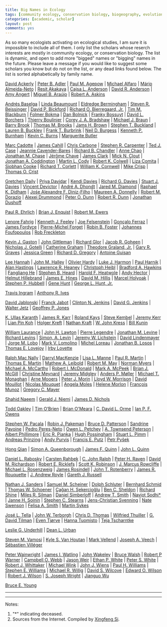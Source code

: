 ```yaml
---
title: Big Names in Ecology
tags: [community ecology, conservation biology, biogeography, evolution, ISI]
categories: [academic, scholar]
layout: post
comments: yes
---
```


As so many ecologists activating on ecological studies, I am sure it is impossible to include all of them. I only list the scholars whose reserch interests are mostly in community ecology, or conservation biology. The list is dynamic, and open to add more "bigged" names or "bigging" names in the future. Please leave a message if you would like to suggest some scholars you know but do not on the list, or any dead links found below. The list is sorted alphabetically by family name.

[David Ackerly](http://ib.berkeley.edu/labs/ackerly/) | [Peter B. Adler](http://www.cnr.usu.edu/htm/facstaff/adler-web) | [Paul M. Agepow](http://www.agapow.net/)  | [Michael Alfaro](http://pandorasboxfish.squarespace.com/) | [Mário Almeida-Neto](http://www.ecoevol.ufg.br/seminarios/p11.html) | [Resit Akakaya](http://life.bio.sunysb.edu/ee/akcakayalab/) | [Cajsa L. Anderson](http://cajsalisa.net/cajsalisa.index.html) | [David R. Anderson](http://warnercnr.colostate.edu/~anderson/) | [Amy Angert](http://angert.botany.ubc.ca) | [Miguel B. Araújo](http://www.biochange-lab.eu/) | [Robert A. Askins](http://www.conncoll.edu/directories/faculty-profiles/robert-askins/)

[Andrés Baselga](http://webspersoais.usc.es/persoais/andres.baselga/) | [Linda Beaumount](http://www.ljbeaumont.com/index.html) | [Eldredge Bermingham](http://patagonia.byu.edu/Investigators/ProjectAdvisors/DrEldredgeBermingham.aspx) | [Steven R. Beissinger](http://ourenvironment.berkeley.edu/people_profiles/steven-r-beissinger/) | [David P. Bickford](http://www.dbs.nus.edu.sg/lab/evol-ecol/index.html) | [Richard O. Bierregaard, Jr.](http://www.ospreytrax.com) | [Tim M. Blackburn](http://www.zsl.org/users/tim-blackburn) | [Folmer Bokma](http://www.bokmalab.net/) | [Dan Bolnick](http://web.biosci.utexas.edu/bolnick%5Flab/home.html) | [Franky Bossuyt](http://www.amphibia.be/Amphibia/Home.html) | [David L. Borchers](http://www.creem.st-and.ac.uk/dlb/dlb.html) | [Thierry Boulinier](http://www.cefe.cnrs.fr/ecologie-spatiale-des-populations/thierry-boulinier) | [Corey J. A. Bradshaw](http://www.conservationbytes.com) | [Michael J. Braun](http://biology.umd.edu/faculty/michaelbraun) | [Barry Brook](http://www.adelaide.edu.au/directory/barry.brook) | [Thomas M. Brooks](http://scholar.google.com/citations?user=xwlBqaMAAAAJ&hl=en) | [Jams H. Brown](http://biology.unm.edu/jhbrown/index.shtml) | [Stephen T. Buckland](http://www-maths.mcs.st-andrews.ac.uk/homepages/steve.html) | [Lauren B. Buckley](http://labs.bio.unc.edu/Buckley/people.htm) | [Frank T. Burbrink](http://csivc.csi.cuny.edu/Frank.Burbrink/files/) | [Neil D. Burgess](http://www.icn.ucl.ac.uk/nburgess/) | [Kenneth P. Burnham](http://warnercnr.colostate.edu/~kenb/) | [Kevin C. Burns](http://www.victoria.ac.nz/sbs/about/staff/kevin-burns) | [Marguerite Butler](http://www2.hawaii.edu/%7Embutler/)

[Marc Cadotte](http://www.utsc.utoronto.ca/%7Emcadotte/index.html) | [James Cahill](http://www.biology.ualberta.ca/faculty/james_cahill/) | [Chris Carbone](http://www.zsl.org/users/chris-carbone) | [Stephen R. Carpenter](http://limnology.wisc.edu/personnel/carpenter/) | [Ted J. Case](http://biology.ucsd.edu/news/article_022802.html) | [Jeannie Cavender-Bares](http://www.cbs.umn.edu/cavender/index.shtml) | [Richard B. Chandler](http://chandlerlab.wordpress.com) | [Anne Chao](http://chao.stat.nthu.edu.tw) | [Jonathan M. Chase](http://sites.google.com/site/betadiversity/home) | [Jérôme Chave](http://www.edb.ups-tlse.fr/equipe1/chave.htm) | [James Clark](http://fds.duke.edu/db/aas/Biology/jimclark) | [Mick N. Clout](http://web.env.auckland.ac.nz/people_profiles/clout_m/) | [Jonathan A. Coddington](http://www.mnh.si.edu/rc/ads.htm) | [Martin L. Cody](https://www.eeb.ucla.edu/indivfaculty.php?FacultyKey=1530) | [Robert K. Colwell](http://viceroy.eeb.uconn.edu/Colwell/) | [Liza Comita](http://lizacomita.weebly.com/) | [Siobhan Cooke](http://duke.academia.edu/SiobhanCooke/) | [Richard T. Corlett](http://sourcedb.cas.cn/sourcedb_xtbg_cas/yw/rc/fas/201208/t20120814_3626801.html) | [William K. Cornwell](http://www.phylodiversity.net/wcornwell/) | [Mike Crisp](http://online.anu.edu.au/BoZo/Crisp/) | [Thomas O. Crist](http://www.users.muohio.edu/cristto/)

[Gretchen Daily](https://woods.stanford.edu/about/woods-faculty/gretchen-daily) | [Priya Davidar](http://www.pondiuni.edu.in/profile/dr-praviar-davidar) | [Kendi Davies](http://www.colorado.edu/eeb/EEBprojects/DaviesLab/) | 
[Richard G. Davies](http://www.uea.ac.uk/biological-sciences/people/profile/richard-g-davies) | [Stuart J. Davies](http://www.stri.si.edu/english/scientific_staff/staff_scientist/scientist.php?id=50) | [Vincent Devictor](http://vincent.devictor.free.fr/) | [André A. Dhondt](http://www.birds.cornell.edu/conservation/staff/dhondt/) | [Jared M. Diamond](http://www.jareddiamond.org) | [Raphael K. Didham](http://www.biol.canterbury.ac.nz/people/didham.shtml) | [Jośe Alexandre F. Diniz-Filho](http://buscatextual.cnpq.br/buscatextual/visualizacv.do?id=E877865) | [Maureen A. Donnelly](http://biology.fiu.edu/people/faculty/maureen-donnelly/) | [Robert M. Dorazio](http://ifasstat.ifas.ufl.edu/DorazioWebSite/) | [Alexei Drummond](http://www.cs.auckland.ac.nz/our_staff/profile.php?id=adru001) | [Peter O. Dunn](http://www4.uwm.edu/letsci/biologicalsciences/facultystaff/dunn/) | [Robert R. Dunn](http://robdunnlab.com) | [Jonathan Dushoff](http://www.biology.mcmaster.ca/dushoff/)

[Paul R. Ehrlich](http://en.wikipedia.org/wiki/Paul_R._Ehrlich) | [Brian J. Enquist](http://eeb37.biosci.arizona.edu/%7Ebrian/Department_of_Ecology_and_Evolutionary_Biology/Enquist_Lab.html) | [Robert M. Ewers](http://www3.imperial.ac.uk/people/r.ewers)

[Lenore Fahrig](http://www.glel.carleton.ca/PEOPLE/profiles/lenoreFahrig/lenoreFahrig.php) | [Kenneth J. Feeley](http://www2.fiu.edu/~kfeeley/) | [Joe Felsenstein](http://evolution.genetics.washington.edu/phylip/felsenstein.html) | [Gonçalo Ferraz](http://www.ferrazlab.com) | [James Fordyce](http://eeb.bio.utk.edu/peopletwo/james-fordyce/) | [Pierre-Michel Forget](http://mnhn.academia.edu/PierreMichelForget) | [Robin B. Foster](http://fieldmuseum.org/users/robin-b-foster) | [Johannes Foufopoulos](http://sitemaker.umich.edu/jfoufop/people) | [Rob Freckleton](http://www.sheffield.ac.uk/aps/staff-and-students/acadstaff/freckleton)

[Kevin J. Gaston](http://biome.group.shef.ac.uk/members/head-of-group-professor-kevin-gaston/) | [John Gittleman](http://www.ecology.uga.edu/facultyMember.php?Gittleman-25/) | [Richard Glor](http://www.rochester.edu/college/bio/professors/glor) | [Jacob R. Goheen](http://www.zoology.ubc.ca/%7Egoheen/) | [Nicholas J. Gotelli](http://www.uvm.edu/~ngotelli/homepage.html) | [Catherine Graham](http://catherinegraham.weebly.com) |  [Theodore Graland, Jr.](http://www.biology.ucr.edu/people/faculty/Garland/Garland2.html) | [Gary R. Graves](http://vertebrates.si.edu/birds/birds_staff_pages/GaryGraves_staffpage.cfm) | [Jessica Green](http://biology.uoregon.edu/people/green/index.html) | [Richard D. Gregory](http://www.rspb.org.uk/ourwork/science/team.aspx) | [Antoine Guisan](http://www.unil.ch/ecospat/page47388.html)

[Lee Hannah](http://www.bren.ucsb.edu/people/Faculty/lee_hannah.htm) |  [John M. Halley](http://www.jmax.gr) | [Olivier Hardy](http://ebe.ulb.ac.be/ebe/Hardy.html) | [Luke J. Harmon](http://www.uidaho.edu/sci/biology/faculty/lukeharmon) | [Paul Harnik](https://pangea.stanford.edu/researchgroups/paleobiology/) | [Alan Hastings](http://two.ucdavis.edu/~me/) | [Lawrence R. Heaney](http://fieldmuseum.org/users/lawrence-heaney) | [Christoph Heibl](http://www.christophheibl.de/ch-home.html) | [Bradford A. Hawkins](http://www.faculty.uci.edu/profile.cfm?faculty_id=4562) | [Fangliang He](http://www.ualberta.ca/%7Efhe/) | [Stephen B. Heard](http://www2.unb.ca/biology/Faculty/Heard.html) | [Harold F. Heatwole](http://www4.ncsu.edu/unity/users/h/halfh/www/index.html) | [Andy Hector](http://www.ieu.uzh.ch/staff/professors/ahector.html) | [Helmut Hillebrand](http://www.icbm.de/planktologie/mitarbeiter/helmut-hillebrand/) | [James E. Hines](http://www.pwrc.usgs.gov/staff/profiles/documents/hines.htm) | [David M. Hillis](http://www.zo.utexas.edu/faculty/antisense/) | [Marcel Holyoak](http://www.des.ucdavis.edu/faculty/holyoak/) | [Stephen P. Hubbell](http://shubbell.eeb.ucla.edu/people.php) | [Gene Hunt](http://paleobiology.si.edu/staff/individuals/hunt.cfm) | [George L. Hunt, Jr.](http://fish.washington.edu/people/hunt/)

[Travis Ingram](http://www.people.fas.harvard.edu/%7Eingram/web/Links.html) | [Anthony R. Ives](http://www.zoology.wisc.edu/faculty/ive/ive.html)

[David Jablonski](http://climate.uchicago.edu/directory/david-jablonski) | [Franck Jabot](https://sites.google.com/site/franckjabot/home) | [Clinton N. Jenkins](http://clintonjenkins.org) | [David G. Jenkins](http://jenkins.cos.ucf.edu) | [Walter Jetz](http://www.yale.edu/jetz/) | [Geoffrey P. Jones](http://research.jcu.edu.au/portfolio/geoffrey.jones)

[K. Ullas Karanth](http://en.wikipedia.org/wiki/K._Ullas_Karanth) | [James R. Karr](http://fish.washington.edu/people/karr/) | [Roland Kays](http://naturalsciences.org/nature-research-center/directors/roland-kays) | [Steve Kembel](http://www.phylodiversity.net/skembel/) | [Jeremy Kerr](http://www.macroecology.ca) | [Lian Pin Koh](http://www.lianpinkoh.com) | [Holger Kreft](http://www.uni-bonn.de/%7Euzsxeg) | [Nathan Kraft](http://www.zoology.ubc.ca/%7Enkraft/) | [W. John Kress](http://botany.si.edu/staff/staffPage.cfm?ThisName=2&homepage=no) | [Bill Kunin](http://www.fbs.leeds.ac.uk/staff/profile.php?tag=Kunin)

[William Laurance](http://en.wikipedia.org/wiki/William_F._Laurance) | [John H. Lawton](http://en.wikipedia.org/wiki/John_Lawton_(biologist)) | [Pierre Legendre](http://www.bio.umontreal.ca/legendre/indexEn.html) | [Jonathan M. Levine](http://www.usys.ethz.ch/people/professors/fullprofessors/jlevine) | [Richard Levins](http://www.hsph.harvard.edu/richard-levins/) | [Simon, A. Levin](http://www.princeton.edu/~slevin/) | [Jeremy W. Lichstein](http://www.biology.ufl.edu/people/faculty/jlichstein.aspx) | [David Lindenmayer](https://researchers.anu.edu.au/researchers/lindenmayer-db) | [Jorge M. Lobo](http://www.biogeografia.org) | [Mark V. Lomolino](http://www.esf.edu/faculty/lomolino/) | [Michel Loreau](http://biology.mcgill.ca/faculty/loreau/index.htm) | [Jonathan B. Losos](http://www.oeb.harvard.edu/faculty/losos/) | [Thomas E. Lovejoy](http://esp.gmu.edu/thomas-lovejoy/) | [Irby Lovette](http://www.birds.cornell.edu/evb/Irby.htm)

[Ralph Mac Nally](http://www.monash.edu.au/research/people/profiles/profile.html?sid=301&pid=2641) | [Darryl MacKenzie](http://www.proteus.co.nz/about.php) | [Lisa L. Manne](http://www.utsc.utoronto.ca/~manne/) | [Paul R. Martin](http://post.queensu.ca/~pm45/) | [Thomas E. Martin](http://www.umt.edu/mcwru/personnel/martin/) | [Mathew A. Leibold](http://www.biosci.utexas.edu/ib/faculty/leibold/lab/) | [Robert M. May](http://www.zoo.ox.ac.uk/people/view/may_r.htm) | [Norman Myers](http://www.biodiversity.ox.ac.uk/people/professor-norman-myers/) | [Michael A. McCarthy](http://www.botany.unimelb.edu.au/botany/aboutus/staff/mccarthy.html) | [Robert I. McDonald](http://www.nature.org/science-in-action/our-scientists/rob-mcdonald-vanguard-scientist-nature-conservancy.xml) | [Mark A. McPeek](http://www.enallagma.com/index.php) | [Brian J. McGill](http://www.brianmcgill.org) | [Christine Meynard](http://www.ensam.inra.fr/cbgp/?q=en/users/MEYNARD-Christine) | [Jeremy Midgley](http://www.biologicalsciences.uct.ac.za/staff_page.php?staff_id=361) | [Anders P. Møller](http://www.ese.u-psud.fr/article226.html?lang=en) | [Michael T. Monaghan](http://unio.igb-berlin.de/abt2/mitarbeiter/monaghan/) | [Arne Mooers](http://www.sfu.ca/%7Eamooers/index.html) | [Peter J. Morin](http://www.rci.rutgers.edu/~pjmorin/) | [Lloyd W. Morrison](http://lloydm.com) | [David Mouillot](http://www.ecosym.univ-montp2.fr/index.php?option=com_content&task=view&id=22&Itemid=15) | [Nicolas Mouquet](http://www.eec.univ-montp2.fr/people/nicolas-mouquet/) | [Angela Moles](http://www.vuw.ac.nz/staff/angela_moles/) | [Helene Morlon](http://www.cmap.polytechnique.fr/%7Emorlon/) | [François Munoz](http://umramap.cirad.fr/amap3/cm/index.php?page=francois-munoz) | [Gregory C. Mayer](http://homepages.uwp.edu/mayerg/)

[Shahid Naeem](http://www.columbia.edu/~sn2121/) | [Gerald J. Niemi](http://www.nrri.umn.edu/staff/gniemi.asp) |  [James D. Nichols](https://www.pwrc.usgs.gov/staff/profiles/documents/nichols.htm)

[Todd Oakley](http://www.lifesci.ucsb.edu/eemb/labs/oakley/index.html) | [Tim O’Brien](https://www.researchgate.net/profile/Timothy_OBrien3/) | [Brian O'Meara](http://www.brianomeara.info/) | [C. David L. Orme](http://www3.imperial.ac.uk/people/d.orme) | [Ian P. F. Owens](http://www3.imperial.ac.uk/people/i.owens)

[Stephen W. Pacala](https://www.princeton.edu/eeb/people/display_person.xml?netid=pacala) | [Robin J. Pakeman](http://www.hutton.ac.uk/staff/robin-pakeman) | [Bruce D. Patterson](https://sites.google.com/a/fieldmuseum.org/bruce-pattersons-lab/) | [Sandrine Pavoine](http://www2.mnhn.fr/cersp/spip.php?rubrique26) | [Pedro Peres-Neto](http://www.er.uqam.ca/nobel/r3424621/labo/en/site/Home.html) | [Owen L. Petchey](http://www.ieu.uzh.ch/staff/professors/petchey.html) | [A. Townsend Peterson](http://biodiversity.ku.edu/townsend-peterson) | [Albert Phillimore](http://phillimore.bio.ed.ac.uk/home) | [Eric R. Pianka](http://uts.cc.utexas.edu/~varanus/eric.html) | [Hugh Possingham](http://www.possinghamlab.org) | [Stuart L. Pimm](http://fds.duke.edu/db/Nicholas/esp/faculty/spimm) | [Andreas Prinzing](http://ecobio.univ-rennes1.fr/Fiches_perso/Fiche.asp?pseudo=APrinzing) | [Andy Purvis](http://www.imperial.ac.uk/AP/faces/pages/read/Home.jsp?person=a.purvis) | [Francis E. Putz](http://www.biology.ufl.edu/people/faculty/fep.aspx) | [Petr Pyšek](http://www.ibot.cas.cz/personal/pysek/index.htm)

[Hong Qian](http://hqian.weebly.com) | [Simon A. Queenborough](http://www.simonqueenborough.com/index.html) | [James F. Quinn](http://ice.ucdavis.edu/people/jfquinn) | [John L. Quinn](http://research.ucc.ie/profiles/D026/jquinn/Home)

[Daniel L. Rabosky](http://cteg.berkeley.edu/%7Erabosky/Home.html) | [Carsten Rahbek](http://macroecology.ku.dk/) | [C. John Ralph](http://www.fs.fed.us/psw/programs/wildlife/staff/cralph/) | [Peter H. Raven](http://www.missouribotanicalgarden.org/plant-science/plant-science/research-staff/article/379/raven-peter-h.aspx) | [David M. Richardson](http://academic.sun.ac.za/cib/team/staff/dmrichardson/) | [Robert E. Ricklefs](http://www.umsl.edu/~ricklefsr/) | [Scott K. Robinson](http://www.flmnh.ufl.edu/about-us/people/spotlight/robinson/) | [J. Marcus Rowcliffe](http://www.zsl.org/users/marcus-rowcliffe) | [Michael L. Rosenzweig](http://eebweb.arizona.edu/faculty/mlro/) | [James Rosindell](http://www3.imperial.ac.uk/people/j.rosindell‎) | [John T. Rotenberry](http://www.biology.ucr.edu/people/faculty/Rotenberry.html) | [James R. Rouquette](http://oldweb.northampton.ac.uk/aps/env/lbrg/members/rouquette.html) | [J. Andrew Royle](http://www.pwrc.usgs.gov/staff/profiles/documents/royle.htm) | [Gareth J. Russell](http://biology.njit.edu/people/russell.php)

[Nathan J. Sanders](http://web.utk.edu/~nsanders/) | [Samuel M. Scheiner](http://www.nsf.gov/mobile/staff/staff_bio.jsp?lan=sscheine&org=DEB&from_org) | [Dolph Schluter](https://www.zoology.ubc.ca/~schluter/wordpress/) | [Bernhard Schmid](http://www.ieu.uzh.ch/staff/professors/bschmid.html) | [Thomas W. Schoener](http://biosci3.ucdavis.edu/FacultyAndResearch/FacultyProfile.aspx?FacultyID=244) | [Çağan H. Şekercioğlu](www.sekercioglu.org) | [Ben C. Sheldon](http://scholar.google.com/citations?sortby=pubdate&hl=en&user=pTdxVdIAAAAJ&view_op=list_works) | [Richard Shine](http://sydney.edu.au/science/biology/shine/) | [Miles R. Silman](http://college.wfu.edu/biology/people/faculty/silman/) | [Daniel Simberloff](http://eeb.bio.utk.edu/peopletwo/daniel-simberloff/) | [Andrew T. Smith](https://sols.asu.edu/people/andrew-t-smith) | [Navjot Sodhi\*](http://www.dbs.nus.edu.sg/lab/cons-lab/navjot_sodhi.html) | [Janne H. Soinin](http://blogs.helsinki.fi/jhsoinin/) | [Stephen C. Stearns](http://stearnslab.yale.edu) | [Jens-Christian Svenning](http://pure.au.dk/portal/en/svenning@biology.au.dk) | [Nate Swenson](http://www.msu.edu/%7Eswensonn/Site_5/Home.html) | [Felisa A. Smith](http://biology.unm.edu/fasmith/research.html) | [Martin Sykes](http://www.nateko.lu.se/embers/sykesres.htm)

[José L. Tella](https://www.researchgate.net/profile/Jose_Tella/) | [John W. Terborgh](http://fds.duke.edu/db/Nicholas/esp/faculty/manu) | [Chris D. Thomas](http://www.york.ac.uk/biology/research/ecology-evolution/chris-d-thomas/) | [Wilfried Thuiller](http://www.will.chez-alice.fr/) | [G. David Tilman](https://www.cbs.umn.edu/explore/departments/eeb/faculty-research/directory/g-david-tilman) | [Even Tjørve](http://ansatt.hil.no/event/?page_id=19) | [Hanna Tuomisto](http://oxford.academia.edu/HannaTuomisto) | [Teja Tscharntke](http://www.uni-goettingen.de/en/92552.html)

[Leslie G. Underhill](http://www.adu.org.za/staff_page.php?staff_id=1) | [Dean L. Urban](http://fds.duke.edu/db/Nicholas/esp/faculty/deanu)

[Steven M. Vamosi](http://www.ucalgary.ca/%7Esmvamosi/publications.htm) | [Kyle S. Van Houtan](http://www.duke.edu/~ksv2) | [Mark Vellend](http://www3.botany.ubc.ca/vellend/index.htm) | [Joseph A. Veech](http://www.bio.txstate.edu/contacts/faculty/joseph-veech.html) | [Sébastien Villéger](http://villeger.sebastien.free.fr)

[Peter Wainwright](http://fishlab.ucdavis.edu/) | [James I. Watling](http://plaza.ufl.edu/watlingj/James_I_Watling.html) | [John Wakeley](http://www.oeb.harvard.edu/faculty/wakeley/John/wakeley.htm) | [Bruce Walsh](http://nitro.biosci.arizona.edu/) | [Robert P Warner](https://www.eemb.ucsb.edu/people/faculty/warner) | [Campbell O. Webb](http://camwebb.info) | [Jason Weir](http://www.utsc.utoronto.ca/%7Ejweir/research.html) | [Ethan P. White](http://www.biology.usu.edu/htm/our-people/faculty/memberID=3111) | [Peter S. White](http://bio.unc.edu/people/faculty/white/) | [Robert J. Whittaker](http://www.geog.ox.ac.uk/staff/rwhittaker.html) | [Michael Wink](http://www.uni-heidelberg.de/institute/fak14/ipmb/phazb/akwink.html) | [John J. Wiens](http://www.wienslab.com/Home.html) | [Paul H. Williams](http://www.nhm.ac.uk/research-curation/research/projects/bombus/) | [Stephen E. Williams](http://iucn-ccsg.org/people/stephen-e-williams) | [Michael R. Willig](http://hydrodictyon.eeb.uconn.edu/people/willig/index.htm) | [David S. Wilcove](https://www.princeton.edu/step/people/faculty/david-wilcove/) | [Edward O. Wilson](http://en.wikipedia.org/wiki/E_O_Wilson) | [Robert J. Wilson](http://biosciences.exeter.ac.uk/staff/index.php?web_id=robert_wilson) | [S. Joseph Wright](http://www.stri.si.edu/english/scientific_staff/staff_scientist/scientist.php?id=38) | [Jianguo Wu](http://leml.asu.edu/jingle/)

[Bruce E. Young](http://iucn-ccsg.org/people/bruce-e-young)

---
---

Notes:

1.	"\*" indicating deceased.
2.	Sources from the Internet. Compiled by [Xingfeng Si](http://sixf.org). 